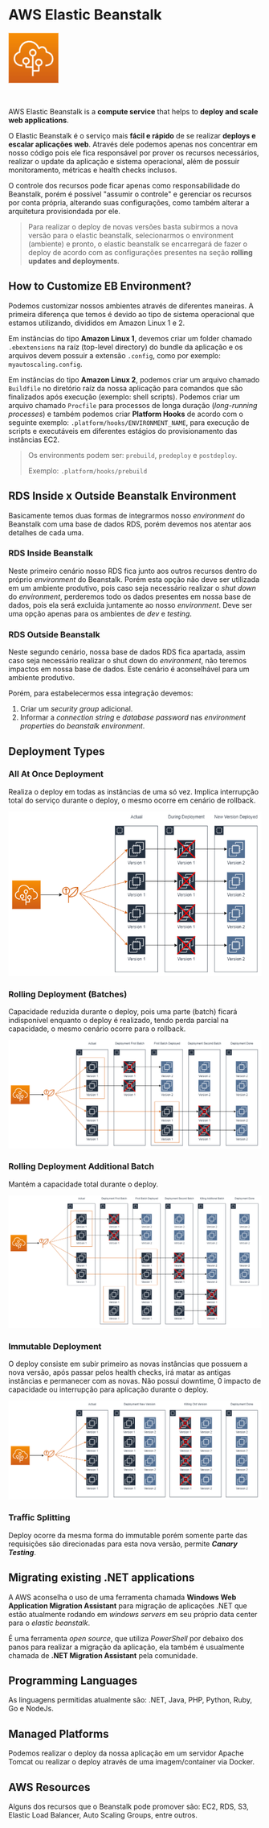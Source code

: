 # AWS Elastic Beanstalk

<img height=100px; alt="elastic-beanstalk-logo" src="../../../images/elastic-beanstalk.png" />

<p>&nbsp;</p>

AWS Elastic Beanstalk is a **compute service** that helps to **deploy and scale web applications**.

O Elastic Beanstalk é o serviço mais **fácil e rápido** de se realizar **deploys e escalar aplicações web**. Através dele podemos apenas nos concentrar em nosso código pois ele fica responsável por prover os recursos necessários, realizar o update da aplicação e sistema operacional, além de possuir monitoramento, métricas e health checks inclusos.

O controle dos recursos pode ficar apenas como responsabilidade do Beanstalk, porém é possível "assumir o controle" e gerenciar os recursos por conta própria, alterando suas configurações, como também alterar a arquitetura provisiondada por ele.

> Para realizar o deploy de novas versões basta subirmos a nova versão para o elastic beanstalk, selecionarmos o environment (ambiente) e pronto, o elastic beanstalk se encarregará de fazer o deploy de acordo com as configurações presentes na seção **rolling updates and deployments**.

## How to Customize EB Environment?

Podemos customizar nossos ambientes através de diferentes maneiras. A primeira diferença que temos é devido ao tipo de sistema operacional que estamos utilizando, divididos em Amazon Linux 1 e 2.

Em instâncias do tipo **Amazon Linux 1**, devemos criar um folder chamado ```.ebextensions``` na raíz (top-level directory) do bundle da aplicação e os arquivos devem possuir a extensão ```.config```, como por exemplo: ```myautoscaling.config```.

Em instâncias do tipo **Amazon Linux 2**, podemos criar um arquivo chamado ```Buildfile``` no diretório raíz da nossa aplicação para comandos que são finalizados após execução (exemplo: shell scripts). Podemos criar um arquivo chamado ```Procfile``` para processos de longa duração (*long-running processes*) e também podemos criar **Platform Hooks** de acordo com o seguinte exemplo: ```.platform/hooks/ENVIRONMENT_NAME```, para execução de scripts e executáveis em diferentes estágios do provisionamento das instâncias EC2. 

> Os environments podem ser: ```prebuild```, ```predeploy``` e ```postdeploy```.
>
> Exemplo: ```.platform/hooks/prebuild```

## RDS Inside x Outside Beanstalk Environment

Basicamente temos duas formas de integrarmos nosso *environment* do Beanstalk com uma base de dados RDS, porém devemos nos atentar aos detalhes de cada uma.

### RDS Inside Beanstalk

Neste primeiro cenário nosso RDS fica junto aos outros recursos dentro do próprio *environment* do Beanstalk. Porém esta opção não deve ser utilizada em um ambiente produtivo, pois caso seja necessário realizar o *shut down* do *environment*, perderemos todo os dados presentes em nossa base de dados, pois ela será excluida juntamente ao nosso *environment*. Deve ser uma opção apenas para os ambientes de *dev* e *testing*.

### RDS Outside Beanstalk

Neste segundo cenário, nossa base de dados RDS fica apartada, assim caso seja necessário realizar o shut down do *environment*, não teremos impactos em nossa base de dados. Este cenário é aconselhável para um ambiente produtivo.

Porém, para estabelecermos essa integração devemos:

1. Criar um *security group* adicional.
2. Informar a *connection string* e *database password* nas *environment properties* do *beanstalk environment*.

## Deployment Types

### All At Once Deployment

Realiza o deploy em todas as instâncias de uma só vez. Implica interrupção total do serviço durante o deploy, o mesmo ocorre em cenário de rollback.

![elastic-beanstalk-all-at-once-deployment](../../../images/elastic-beanstalk-all-at-once-deployment.drawio.png)

### Rolling Deployment (Batches)

Capacidade reduzida durante o deploy, pois uma parte (batch) ficará indisponível enquanto o deploy é realizado, tendo perda parcial na capacidade, o mesmo cenário ocorre para o rollback.

![elastic-beanstalk-rolling-deployment](../../../images/elastic-beanstalk-rolling-deployment.drawio.png)

### Rolling Deployment Additional Batch

Mantém a capacidade total durante o deploy.

![elastic-beanstalk-rolling-deployment-additional-batch](../../../images/elastic-beanstalk-rolling-deployment-additional-batch.drawio.png)

### Immutable Deployment

O deploy consiste em subir primeiro as novas instâncias que possuem a nova versão, após passar pelos health checks, irá matar as antigas instâncias e permanecer com as novas. Não possui downtime, 0 impacto de capacidade ou interrupção para aplicação durante o deploy.

![elastic-beanstalk-immutable-deployment](../../../images/elastic-beanstalk-immutable-deployment.drawio.png)

### Traffic Splitting

Deploy ocorre da mesma forma do immutable porém somente parte das requisições são direcionadas para esta nova versão, permite ***Canary Testing***.

## Migrating existing .NET applications

A AWS aconselha o uso de uma ferramenta chamada **Windows Web Application Migration Assistant** para migração de aplicações .NET que estão atualmente rodando em *windows servers* em seu próprio data center para o *elastic beanstalk*.

É uma ferramenta *open source*, que utiliza *PowerShell* por debaixo dos panos para realizar a migração da aplicação, ela também é usualmente chamada de **.NET Migration Assistant** pela comunidade.

## Programming Languages

As linguagens permitidas atualmente são: .NET, Java, PHP, Python, Ruby, Go e NodeJs.

## Managed Platforms

Podemos realizar o deploy da nossa aplicação em um servidor Apache Tomcat ou realizar o deploy através de uma imagem/container via Docker.

## AWS Resources

Alguns dos recursos que o Beanstalk pode promover são: EC2, RDS, S3, Elastic Load Balancer, Auto Scaling Groups, entre outros.